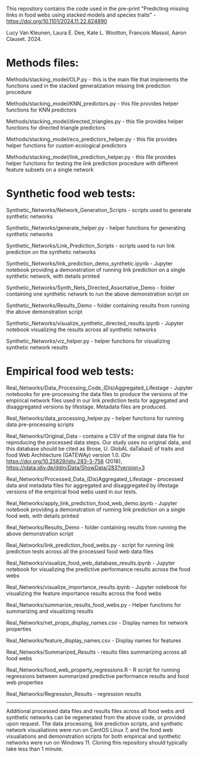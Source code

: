 This repository contains the code used in the pre-print "Predicting missing links in food webs using stacked models and species traits" -  https://doi.org/10.1101/2024.11.22.624890

Lucy Van Kleunen, Laura E. Dee, Kate L. Wootton, Francois Massol, Aaron Clauset. 2024.

# Methods files:

Methods/stacking_model/OLP.py - this is the main file that implements the functions used in the stacked generalization missing link prediction procedure

Methods/stacking_model/KNN_predictors.py - this file provides helper functions for KNN predictors

Methods/stacking_model/directed_triangles.py - this file provides helper functions for directed triangle predictors

Methods/stacking_model/eco_predictors_helper.py - this file provides helper functions for custom ecological predictors

Methods/stacking_model/link_prediction_helper.py - this file provides helper functions for testing the link prediction procedure with different feature subsets on a single network

# Synthetic food web tests:

Synthetic_Networks/Network_Generation_Scripts - scripts used to generate synthetic networks

Synthetic_Networks/generate_helper.py - helper functions for generating synthetic networks

Synthetic_Networks/Link_Prediction_Scripts - scripts used to run link prediction on the synthetic networks

Synthetic_Networks/link_prediction_demo_synthetic.ipynb - Jupyter notebook providing a demonstration of running link prediction on a single synthetic network, with details printed

Synthetic_Networks/Synth_Nets_Directed_Assortative_Demo - folder containing one synthetic network to run the above demonstration script on 

Synthetic_Networks/Results_Demo - folder containing results from running the above demonstration script

Synthetic_Networks/visualize_synthetic_directed_results.ipynb - Jupyter notebook visualizing the results across all synthetic networks

Synthetic_Networks/viz_helper.py - helper functions for visualizing synthetic network results

# Empirical food web tests:

Real_Networks/Data_Processing_Code_(Dis)Aggregated_Lifestage - Jupyter notebooks for pre-processing the data files to produce the versions of the empirical network files used in our link prediction tests for aggregated and disaggregated versions by lifestage. Metadata files are produced.

Real_Networks/data_processing_helper.py - helper functions for running data pre-processing scripts

Real_Networks/Original_Data - contains a CSV of the original data file for reproducing the processed data steps. Our study uses no original data, and this database should be cited as Brose, U. GlobAL daTabasE of traits and food Web Architecture (GATEWAy) version 1.0. iDiv https://doi.org/10.25829/idiv.283-3-756 (2018), https://idata.idiv.de/ddm/Data/ShowData/283?version=3

Real_Networks/Processed_Data_(Dis)Aggregated_Lifestage - processed data and metadata files for aggregated and disaggregated by lifestage versions of the empirical food webs used in our tests.

Real_Networks/apply_link_prediction_food_web_demo.ipynb - Jupyter notebook providing a demonstration of running link prediction on a single food web, with details printed

Real_Networks/Results_Demo - folder containing results from running the above demonstration script

Real_Networks/link_prediction_food_webs.py - script for running link prediction tests across all the processed food web data files

Real_Networks/visualize_food_web_database_results.ipynb - Jupyter notebook for visualizing the predictive performance results across the food webs

Real_Networks/visualize_importance_results.ipynb - Jupyter notebook for visualizing the feature importance results across the food webs

Real_Networks/summarize_results_food_webs.py - Helper functions for summarizing and visualizing results

Real_Networks/net_props_display_names.csv - Display names for network properties

Real_Networks/feature_display_names.csv - Display names for features

Real_Networks/Summarized_Results - results files summarizing across all food webs

Real_Networks/food_web_property_regressions.R - R script for running regressions between summarized predictive performance results and food web properties

Real_Networks/Regression_Results - regression results

----------------------------------------------------------------------------------------------------------------------------------------------------------
Additional processed data files and results files across all food webs and synthetic networks can be regenerated from the above code, or provided upon request. The data processing, link prediction scripts, and synthetic network visualiations were run on CentOS Linux 7, and the food web visualiations and demonstration scripts for both empirical and synthetic networks were run on Windows 11. Cloning this repository should typically take less than 1 minute.


